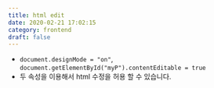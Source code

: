 ```yaml
---
title: html edit
date: 2020-02-21 17:02:15
category: frontend
draft: false
---
```


- `document.designMode = "on"`, `document.getElementById("myP").contentEditable = true`
- 두 속성을 이용해서 html 수정을 허용 할 수 있습니다.
